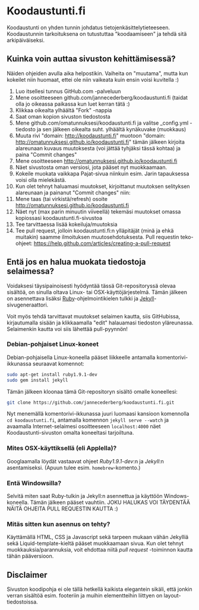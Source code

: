 
Koodaustunti.fi
===============

Koodaustunti on yhden tunnin johdatus tietojenkäsittelytieteeseen. Koodaustunnin tarkoituksena on tutustuttaa "koodaamiseen" ja tehdä sitä arkipäiväiseksi.


Kuinka voin auttaa sivuston kehittämisessä?
-------------------------------------------

Näiden ohjeiden avulla aika helpostikin. Vaiheita on "muutama", mutta kun kokeilet niin huomaat, ettei ole niin vaikeata kuin ensin voisi kuvitella :)

1. Luo itsellesi tunnus GitHub.com -palveluun
2. Mene osoitteeseen github.com/jannecederberg/koodaustunti.fi (taidat olla jo oikeassa paikassa kun luet kerran tätä :)
3. Klikkaa oikealta ylhäältä "Fork" -nappia
4. Saat oman kopion sivuston tiedostosta
5. Mene github.com/omatunnuksesi/koodaustunti.fi ja valitse _config.yml -tiedosto ja sen jälkeen oikealta suht. ylhäältä kynäkuvake (muokkaus)
6. Muuta rivi "domain: http://koodaustunti.fi" muotoon "domain: http://omatunnuksesi.github.io/koodaustunti.fi" tämän jälkeen kirjoita alareunaan kuvaus muutoksesta (voi jättää tyhjäksi tässä kohtaa) ja paina "Commit changes"
7. Mene osoitteeseen http://omatunnuksesi.github.io/koodaustunti.fi
8. Näet sivustosta oman versiosi, jota pääset nyt muokkaamaan.
9. Kokeile muokata vaikkapa Pajat-sivua niinkuin esim. Jarin tapauksessa voisi olla mielekästä.
10. Kun olet tehnyt haluamasi muutokset, kirjoittanut muutoksen selityksen alareunaan ja painanut "Commit changes" niin:
11. Mene taas (tai virkistä/refresh) osoite http://omatunnuksesi.github.io/koodaustunti.fi
12. Näet nyt (max parin minuutin viiveellä) tekemäsi muutokset omassa kopiossasi koodaustunti.fi-sivustoa
13. Tee tarvittaessa lisää kokeiluja/muutoksia
14. Tee pull request, jolloin koodaustunti.fi:n ylläpitäjät (minä ja ehkä muitakin) saamme ilmoituksen muutosehdotuksesta. Pull requestin teko-ohjeet: https://help.github.com/articles/creating-a-pull-request


Entä jos en halua muokata tiedostoja selaimessa?
------------------------------------------------

Voidaksesi täysipainoisesti hyödyntää tässä Git-repositoryssä olevaa sisältöä, on sinulla oltava Linux- tai OSX-käyttöjärjestelmä. Tämän jälkeen on asennettava lisäksi [Ruby](http://www.ruby-lang.org)-ohjelmointikielen tulkki ja [Jekyll](http://jekyllrb.com)-sivugeneraattori.

Voit myös tehdä tarvittavat muutokset selaimen kautta, siis GitHubissa, kirjautumalla sisään ja klikkaamalla "edit" halauamasi tiedoston yläreunassa. Selaimenkin kautta voi siis lähettää pull-pyynnön!


### Debian-pohjaiset Linux-koneet

Debian-pohjaisella Linux-koneella pääset liikkeelle antamalla komentorivi-ikkunassa seuraavat komennot:

``` bash
sudo apt-get install ruby1.9.1-dev
sudo gem install jekyll
```

Tämän jälkeen kloonaa tämä Git-repositoryn sisältö omalle koneellesi:

``` bash
git clone https://github.com/jannecederberg/koodaustunti.fi.git
```

Nyt menemällä komentorivi-ikkunassa juuri luomaasi kansioon komennolla `cd koodaustunti.fi`, antamalla komennon `jekyll serve --watch` ja avaamalla Internet-selaimesi osoitteeseen `localhost:4000` näet Koodaustunti-sivuston omalta koneeltasi tarjoiltuna.


### Mites OSX-käyttiksellä (eli Applella)?

Googlaamalla löydät vastaavat ohjeet _Ruby1.9.1-dev_:n ja _Jekyll_:n asentamiseksi. (Apuun tulee esim. `homebrew`-komento.)


### Entä Windowsilla?

Selvitä miten saat Ruby-tulkin ja Jekyll:n asennettua ja käyttöön Windows-koneella. Tämän jälkeen pääset vauhtiin. JOKU HALUKAS VOI TÄYDENTÄÄ NÄITÄ OHJEITA PULL REQUESTIN KAUTTA :)


### Mitäs sitten kun asennus on tehty?

Käyttämällä HTML, CSS ja Javascript sekä tarpeen mukaan vähän Jekylliä sekä Liquid-template-kieltä pääset muokkaamaan sivua. Kun olet tehnyt muokkauksia/parannuksia, voit ehdottaa niitä _pull request_ -toiminnon kautta tähän pääversioon.


Disclaimer
----------

Sivuston koodipohja ei ole tällä hetkellä kaikista elegantein sikäli, että jonkin verran sisältöä esim. footeriin ja muihin elementteihin liittyen on layout-tiedostoissa.
